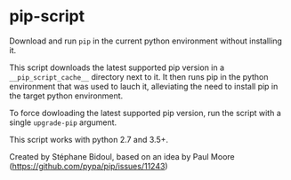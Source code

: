 # pip-script

Download and run `pip` in the current python environment without installing it. 

This script downloads the latest supported pip version in a `__pip_script_cache__`
directory next to it. It then runs pip in the python environment that was used to lauch
it, alleviating the need to install pip in the target python environment.

To force dowloading the latest supported pip version, run the script with a single
`upgrade-pip` argument.

This script works with python 2.7 and 3.5+.

Created by Stéphane Bidoul, based on an idea by Paul Moore
(https://github.com/pypa/pip/issues/11243)
